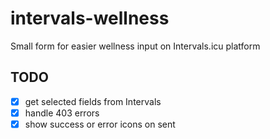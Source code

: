 # intervals-wellness

Small form for easier wellness input on Intervals.icu platform

## TODO

* [x] get selected fields from Intervals
* [x] handle 403 errors
* [x] show success or error icons on sent

